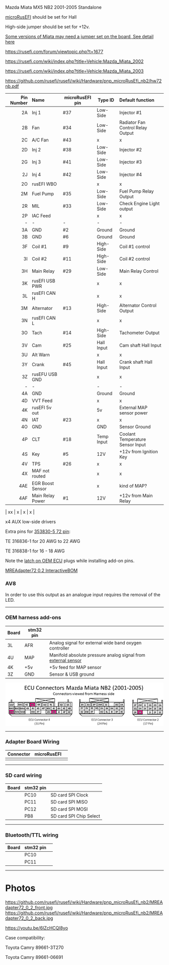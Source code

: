 
Mazda Miata MX5 NB2 2001-2005 Standalone

[microRusEFI](Hardware_microRusEfi) should be set for Hall

High-side jumper should be set for +12v.

[Some versions of Miata may need a jumper set on the board, See detail here](PNP_72_Jumpers)

https://rusefi.com/forum/viewtopic.php?t=1677

https://rusefi.com/wiki/index.php?title=Vehicle:Mazda_Miata_2002

https://rusefi.com/wiki/index.php?title=Vehicle:Mazda_Miata_2003


https://github.com/rusefi/rusefi/wiki/Hardware/pnp_microRusEfi_nb2/hw72nb.pdf

| Pin Number | Name     | microRusEFI pin |  Type ID      | Default function                                     |
| ----------:|:-------- | ------------ | ------------  |:---------------------------------------------------- |
| 2A  | Inj 1           |#37| Low-Side     | Injector #1                           |
| 2B  | Fan             |#34| Low-Side     | Radiator Fan Control Relay Output     |
| 2C  | A/C Fan         |#43| x            | x                                     |
| 2D  | Inj 2           |#38| Low-Side     | Injector #2                           |
| 2G  | Inj 3           |#41| Low-Side     | Injector #3                           |
| 2J  | Inj 4           |#42| Low-Side     | Injector #4                           |
| 2O  | rusEFI WBO      |   | x            | x                                     |
| 2M  | Fuel Pump       |#35| Low-Side     | Fuel Pump Relay Output                |
| 2R  | MIL             |#33| Low-Side     | Check Engine Light output             |
| 2P  | IAC Feed        |   | x            | x                                     |
| -   |    -            | - | -            | -                                     |
| 3A  | GND             | #2| Ground       | Ground                                |
| 3B  | GND             | #6| Ground       | Ground                                |
| 3F  | Coil #1         | #9| High-Side    | Coil #1 control                       |
| 3I  | Coil #2         |#11| High-Side    | Coil #2 control                       |
| 3H  | Main Relay      |#29| Low-Side     | Main Relay Control                    |
| 3K  | rusEFI USB PWR  |   | x            | x                                     |
| 3L  | rusEFI CAN H    |   | x            | x                                     |
| 3M  | Alternator      |#13| High-Side    | Alternator Control Output             |
| 3N  | rusEFI CAN L    |   | x            | x                                     |
| 3O  | Tach            |#14| High-Side    | Tachometer Output                     |
| 3V  | Cam             |#25| Hall Input   | Cam shaft Hall Input                  |
| 3U  | Alt Warn        |   | x            | x                                     |
| 3Y  | Crank           |#45| Hall Input   | Crank shaft Hall Input                |
| 3Z  | rusEFU USB GND  |   | x            | x                                     |
| -   |    -            |   | -            | -                                     |
| 4A  | GND             |   | Ground       | Ground                                |
| 4D  | VVT Feed        |   | x            | x                                     |
| 4K  | rusEFI 5v out   |   | 5v           | External MAP sensor power             |
| 4N  | IAT             |#23| x            | x                                     |
| 4O  | GND             |   | GND          | Sensor Ground                         |
| 4P  | CLT             |#18| Temp Input   | Coolant Temperature Sensor Input      |
| 4S  | Key             | #5| 12V          | +12v from Ignition Key                |
| 4V  | TPS             |#26| x            | x                                     |
| 4X  | MAF not routed  |   | x            | x                                     |
| 4AE | EGR Boost Sensor|   | x            | kind of MAP?                          |
| 4AF | Main Relay Power| #1| 12V          | +12v from Main Relay                  |


| xx  | x               | x            | x                                     |

x4 AUX low-side drivers

Extra pins for [353830-5 72 pin](https://rusefi.com/wiki/index.php?title=Hardware:OEM_connectors#72_pin): 

TE 316836-1 for 20 AWG to 22 AWG

TE 316838-1 for 16 - 18 AWG

Note the [latch on OEM ECU](installations/MazdaMiataNB2_Frankenso/nb2_ecu_plugs_latch.jpg) plugs while installing add-on pins.



[MREAdapter72 0.2 InteractiveBOM](https://rusefi.com/docs/ibom/hw72nb_0.2.html)


### AV8 

In order to use this output as an analogue input requires the removal of the LED. 

---

### OEM harness add-ons  

| Board   | stm32 pin  |   |
|-----|---|---|
| 3L  | AFR | Analog signal for external wide band oxygen controller |  
| 4U  | MAP| Manifold absolute pressure analog signal from [external sensor](GM-map-sensor) | 
| 4K  | +5v | +5v feed for MAP sensor |
| 3Z | GND | Sensor & USB ground | 


![x](installations/NB2_Miata_ECU_Connectors_Add-Ons.png)

---

### Adapter Board Wiring

| Connector   | microRusEFI |   |
|---|---|---|
| | | |

---

### SD card wiring

| Board   | stm32 pin  |   |
|---|---|---|
|   | PC10  | SD card SPI Clock  |
|   | PC11  | SD card SPI MISO |
|   | PC12  | SD card SPI MOSI  |
|   | PB8  | SD card SPI Chip Select |

---

### Bluetooth/TTL wiring

| Board   | stm32 pin  |   |
|---|---|---|
|   | PC10  |   |
|   | PC11  |   |

---

# Photos
https://github.com/rusefi/rusefi/wiki/Hardware/pnp_microRusEfi_nb2/MREAdapter72_0_2_front.jpg
https://github.com/rusefi/rusefi/wiki/Hardware/pnp_microRusEfi_nb2/MREAdapter72_0_2_back.jpg


https://youtu.be/6IZcHCQl8yo



Case compatibility:

Toyota Camry 89661-3T270

Toyota Camry 89661-06691
